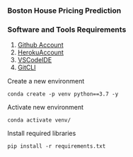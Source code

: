 ### Boston House Pricing Prediction

### Software and Tools Requirements

1. [Github Account](https://github.com)
2. [HerokuAccount](https://heroku.com)
3. [VSCodeIDE](https://code.visualstudio.com)
4. [GitCLI](https://git-scm.com/book/en/v2/Getting-Started-The-Command-Line)


Create a new environment

```
conda create -p venv python==3.7 -y
```

Activate new environment

```
conda activate venv/
```

Install required libraries

```
pip install -r requirements.txt
```